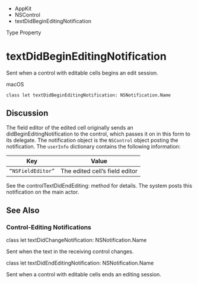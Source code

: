 

- AppKit
- NSControl
-  textDidBeginEditingNotification 

Type Property

# textDidBeginEditingNotification

Sent when a control with editable cells begins an edit session.

macOS

``` source
class let textDidBeginEditingNotification: NSNotification.Name
```

## Discussion

The field editor of the edited cell originally sends an didBeginEditingNotification to the control, which passes it on in this form to its delegate. The notification object is the `NSControl` object posting the notification. The `userInfo` dictionary contains the following information:

| Key               | Value                          |
|-------------------|--------------------------------|
| `“NSFieldEditor”` | The edited cell’s field editor |

See the controlTextDidEndEditing: method for details. The system posts this notification on the main actor.

## See Also

### Control-Editing Notifications

class let textDidChangeNotification: NSNotification.Name

Sent when the text in the receiving control changes.

class let textDidEndEditingNotification: NSNotification.Name

Sent when a control with editable cells ends an editing session.

